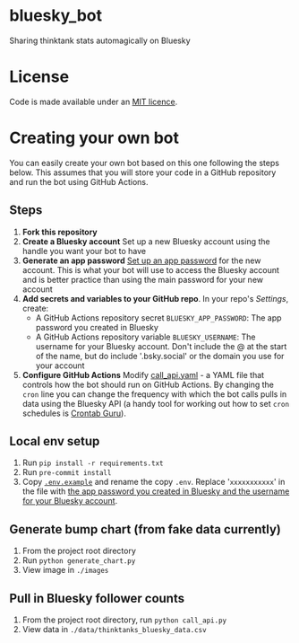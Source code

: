 # bluesky_bot
Sharing thinktank stats automagically on Bluesky

# License
Code is made available under an [MIT licence](LICENSE).

# Creating your own bot
You can easily create your own bot based on this one following the steps below. This assumes that you will store your code in a GitHub repository and run the bot using GitHub Actions.

## Steps
1. **Fork this repository**
1. **Create a Bluesky account** Set up a new Bluesky account using the handle you want your bot to have
1. **Generate an app password** [Set up an app password](https://bsky.app/settings/app-passwords) for the new account. This is what your bot will use to access the Bluesky account and is better practice than using the main password for your new account
1. **Add secrets and variables to your GitHub repo**. In your repo's _Settings_, create:
    - A GitHub Actions repository secret `BLUESKY_APP_PASSWORD`: The app password you created in Bluesky
    - A GitHub Actions repository variable `BLUESKY_USERNAME`: The username for your Bluesky account. Don't include the @ at the start of the name, but do include '.bsky.social' or the domain you use for your account
1. **Configure GitHub Actions** Modify [call_api.yaml](.github\workflows\call_api.yaml) - a YAML file that controls how the bot should run on GitHub Actions. By changing the `cron` line you can change the frequency with which the bot calls pulls in data using the Bluesky API (a handy tool for working out how to set `cron` schedules is [Crontab Guru](https://crontab.guru/)).

## Local env setup
1. Run `pip install -r requirements.txt`
1. Run `pre-commit install`
1. Copy [`.env.example`](.env.example) and rename the copy `.env`. Replace '`xxxxxxxxxxx`' in the file with [the app password you created in Bluesky and the username for your Bluesky account](#steps).

## Generate bump chart (from fake data currently)
1. From the project root directory
2. Run `python generate_chart.py`
3. View image in `./images`

## Pull in Bluesky follower counts
1. From the project root directory, run `python call_api.py`
1. View data in `./data/thinktanks_bluesky_data.csv`
